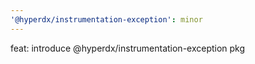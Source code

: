 ```yaml
---
'@hyperdx/instrumentation-exception': minor
---
```


feat: introduce @hyperdx/instrumentation-exception pkg
